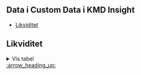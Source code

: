 ## <a id="top"> Data i Custom Data i KMD Insight</a>
- [Likviditet](#xfpxsgbp)

## <a id="xfpxsgbp"> Likviditet</a> 
<details>
<summary>Vis tabel</summary>

| TekniskNavn   | EgetNavn         |
|:--------------|:-----------------|
| Dato1         | Pr. Dato         |
| Numerisk1     | Beløb i hele kr. |
</details>
<a href="#top">:arrow_heading_up:</a>


